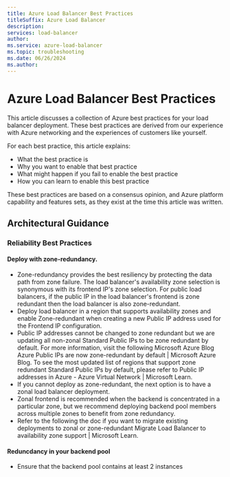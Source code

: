 ```yaml
---
title: Azure Load Balancer Best Practices
titleSuffix: Azure Load Balancer
description: 
services: load-balancer
author: 
ms.service: azure-load-balancer
ms.topic: troubleshooting
ms.date: 06/26/2024
ms.author: 
---
```


# Azure Load Balancer Best Practices
<!-- Before Publishing: -->
<!-- Verify TOC entry is added to TOC.yml -->

This article discusses a collection of Azure best practices for your load balancer deployment. These best practices are derived from our experience with Azure networking and the experiences of customers like yourself.  

For each best practice, this article explains: 

- What the best practice is
- Why you want to enable that best practice
- What might happen if you fail to enable the best practice
- How you can learn to enable this best practice 

These best practices are based on a consensus opinion, and Azure platform capability and features sets, as they exist at the time this article was written. 

<!-- Comment: Let's rethink the headers. The current draft goes a bit deep (level 4). I think we can get away with 2 levels. Since all of the items under Architectural Guidance are under Reliability Best Practices, do we need Reliability Best Practices? -->
## Architectural Guidance
### Reliability Best Practices
#### Deploy with zone-redundancy. 
- Zone-redundancy provides the best resiliency by protecting the data path from zone failure. The load balancer's availability zone selection is synonymous with its frontend IP's zone selection. For public load balancers, if the public IP in the load balancer's frontend is zone redundant then the load balancer is also zone-redundant.
- Deploy load balancer in a region that supports availability zones and enable Zone-redundant when creating a new Public IP address used for the Frontend IP configuration.
- Public IP addresses cannot be changed to zone redundant but we are updating all non-zonal Standard Public IPs to be zone redundant by default. For more information, visit the following Microsoft Azure Blog Azure Public IPs are now zone-redundant by default | Microsoft Azure Blog. To see the most updated list of regions that support zone redundant Standard Public IPs by default, please refer to Public IP addresses in Azure - Azure Virtual Network | Microsoft Learn.
- If you cannot deploy as zone-redundant, the next option is to have a zonal load balancer deployment.
- Zonal frontend is recommended when the backend is concentrated in a particular zone, but we recommend deploying backend pool members across multiple zones to benefit from zone redundancy.
- Refer to the following the doc if you want to migrate existing deployments to zonal or zone-redundant Migrate Load Balancer to availability zone support | Microsoft Learn.

#### Reduncdancy in your backend pool

- Ensure that the backend pool contains at least 2 instances

<!--- When adding additional content, add 1 section at a time. Use the appropriate header level (denoted by hashes). Re-create all bullet lists -->